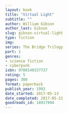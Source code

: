 ```yaml
---
layout: book
title: "Virtual Light"
subtitle: ""
author: William Gibson
author_last: Gibson
slug: gibson-virtual-light
type: fiction
img: 
series: The Bridge Trilogy
part: 1
genres:
- science fiction
- cyberpunk
isbn: 9780140157727
rating: 5
pages: 308
format: paperback
publish_year: 1993
date_started: 2017-05-13
date_completed: 2017-05-21
goodreads_id: 18917994
---
```

